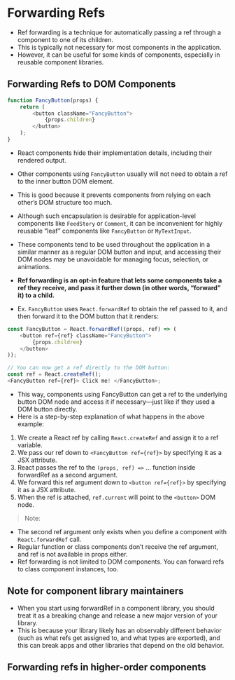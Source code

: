 # Forwarding Refs

* Ref forwarding is a technique for automatically passing a ref through a component to one of its children. 
* This is typically not necessary for most components in the application. 
* However, it can be useful for some kinds of components, especially in reusable component libraries.

## Forwarding Refs to DOM Components

```ts
function FancyButton(props) {
    return (
        <button className="FancyButton">
            {props.children}
        </button>
    );
}
```

* React components hide their implementation details, including their rendered output. 
* Other components using `FancyButton` usually will not need to obtain a ref to the inner button DOM element. 
* This is good because it prevents components from relying on each other’s DOM structure too much.

* Although such encapsulation is desirable for application-level components like `FeedStory` or `Comment`, it can be inconvenient for highly reusable “leaf” components like `FancyButton` or `MyTextInput`. 
* These components tend to be used throughout the application in a similar manner as a regular DOM button and input, and accessing their DOM nodes may be unavoidable for managing focus, selection, or animations.

* **Ref forwarding is an opt-in feature that lets some components take a ref they receive, and pass it further down (in other words, “forward” it) to a child.**

* Ex. `FancyButton` uses `React.forwardRef` to obtain the ref passed to it, and then forward it to the DOM button that it renders:

```ts
const FancyButton = React.forwardRef((props, ref) => (
    <button ref={ref} className="FancyButton">
        {props.children}
    </button>
));

// You can now get a ref directly to the DOM button:
const ref = React.createRef();
<FancyButton ref={ref}> Click me! </FancyButton>;
```

* This way, components using FancyButton can get a ref to the underlying button DOM node and access it if necessary—just like if they used a DOM button directly.
* Here is a step-by-step explanation of what happens in the above example:

1. We create a React ref by calling `React.createRef` and assign it to a ref variable.
1. We pass our ref down to `<FancyButton ref={ref}>` by specifying it as a JSX attribute.
1. React passes the ref to the `(props, ref) =>` ... function inside forwardRef as a second argument.
1. We forward this ref argument down to `<button ref={ref}>` by specifying it as a JSX attribute.
1. When the ref is attached, `ref.current` will point to the `<button>` DOM node.

> Note:

* The second ref argument only exists when you define a component with `React.forwardRef` call. 
* Regular function or class components don’t receive the ref argument, and ref is not available in props either.
* Ref forwarding is not limited to DOM components. You can forward refs to class component instances, too.

##  Note for component library maintainers
* When you start using forwardRef in a component library, you should treat it as a breaking change and release a new major version of your library. 
* This is because your library likely has an observably different behavior (such as what refs get assigned to, and what types are exported), and this can break apps and other libraries that depend on the old behavior.

## Forwarding refs in higher-order components

